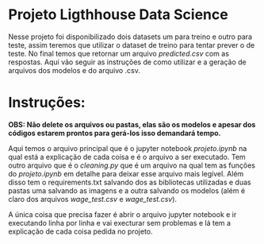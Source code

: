 # Projeto Ligthhouse Data Science
Nesse projeto foi disponibilizado dois datasets um para treino e outro para teste, assim teremos que utilizar o dataset de treino para tentar prever o de teste. No final temos que retornar um arquivo _predicted.csv_ com as respostas. Aqui vão seguir as instruções de como utilizar e a geração de arquivos dos modelos e do arquivo .csv.

# Instruções:

**OBS: Não delete os arquivos ou pastas, elas são os modelos e apesar dos códigos estarem prontos para gerá-los isso demandará tempo.**

Aqui temos o arquivo principal que é o jupyter notebook _projeto.ipynb_ na qual está a explicação de cada coisa e é o arquivo a ser executado. Tem outro arquivo que é o _cleaning.py_ que é um arquivo na qual tem as funções do _projeto.ipynb_ em detalhe para deixar esse arquivo mais legível. Além disso tem o requirements.txt salvando dos as bibliotecas utilizadas e duas pastas uma salvando as imagens e a outra salvando os modelos (além é claro dos arquivos _wage_test.csv_ e _wage_test.csv_).

A única coisa que precisa fazer é abrir o arquivo jupyter notebook e ir executando linha por linha e vai execturar sem problemas e lá tem a explicação de cada coisa pedida no projeto.
